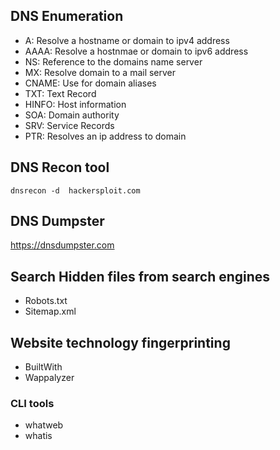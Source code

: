 ## DNS Enumeration

- A: Resolve a hostname or domain to ipv4 address
- AAAA: Resolve a hostnmae or domain to ipv6 address
- NS: Reference to the domains name server
- MX: Resolve domain to a mail server
- CNAME: Use for domain aliases
- TXT: Text Record
- HINFO: Host information
- SOA: Domain authority
- SRV: Service Records
- PTR: Resolves an ip address to domain

## DNS Recon tool
```
dnsrecon -d  hackersploit.com
```

## DNS Dumpster 
https://dnsdumpster.com

## Search Hidden files from search engines
- Robots.txt
- Sitemap.xml

## Website technology fingerprinting
- BuiltWith
- Wappalyzer
### CLI tools
- whatweb
- whatis
